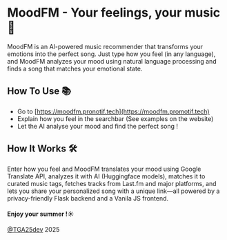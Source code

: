 # MoodFM - Your feelings, your music 🎵
MoodFM is an AI-powered music recommender that transforms your emotions into the perfect song. Just type how you feel (in any language), and MoodFM analyzes your mood using natural language processing and finds a song that matches your emotional state.

## How To Use 📚
- Go to [https://moodfm.pronotif.tech](https://moodfm.promotif.tech)
- Explain how you feel in the searchbar (See examples on the website)
- Let the AI analyse your mood and find the perfect song !

## How It Works 🛠️
Enter how you feel and MoodFM translates your mood using Google Translate API, analyzes it with AI (Huggingface models), matches it to curated music tags, fetches tracks from Last.fm and major platforms, and lets you share your personalized song with a unique link—all powered by a privacy-friendly Flask backend and a Vanila JS frontend.

#### Enjoy your summer !☀️

[@TGA25dev](https://github.com/TGA25dev) 2025